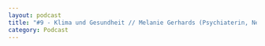 ```yaml
---
layout: podcast
title: "#9 - Klima und Gesundheit // Melanie Gerhards (Psychiaterin, Neurologin, Health 4 Future)"
category: Podcast
---
```


<p><script class="podigee-podcast-player" src="https://cdn.podigee.com/podcast-player/javascripts/podigee-podcast-player.js" data-configuration="https://interviews-4-future.podigee.io/9-i4f/embed?context=external"></script></p>
